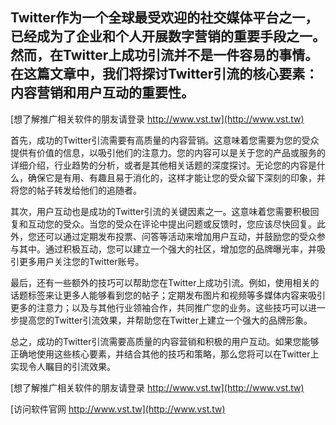 ## **Twitter作为一个全球最受欢迎的社交媒体平台之一，已经成为了企业和个人开展数字营销的重要手段之一。然而，在Twitter上成功引流并不是一件容易的事情。在这篇文章中，我们将探讨Twitter引流的核心要素：内容营销和用户互动的重要性。**

[想了解推广相关软件的朋友请登录 http://www.vst.tw](http://www.vst.tw)

首先，成功的Twitter引流需要有高质量的内容营销。这意味着您需要为您的受众提供有价值的信息，以吸引他们的注意力。您的内容可以是关于您的产品或服务的详细介绍，行业趋势的分析，或者是其他相关话题的深度探讨。无论您的内容是什么，确保它是有用、有趣且易于消化的，这样才能让您的受众留下深刻的印象，并将您的帖子转发给他们的追随者。

其次，用户互动也是成功的Twitter引流的关键因素之一。这意味着您需要积极回复和互动您的受众。当您的受众在评论中提出问题或反馈时，您应该尽快回复。此外，您还可以通过定期发布投票、问答等活动来增加用户互动，并鼓励您的受众参与其中。通过积极互动，您可以建立一个强大的社区，增加您的品牌曝光率，并吸引更多用户关注您的Twitter账号。

最后，还有一些额外的技巧可以帮助您在Twitter上成功引流。例如，使用相关的话题标签来让更多人能够看到您的帖子；定期发布图片和视频等多媒体内容来吸引更多的注意力；以及与其他行业领袖合作，共同推广您的业务。这些技巧可以进一步提高您的Twitter引流效果，并帮助您在Twitter上建立一个强大的品牌形象。

总之，成功的Twitter引流需要高质量的内容营销和积极的用户互动。如果您能够正确地使用这些核心要素，并结合其他的技巧和策略，那么您将可以在Twitter上实现令人瞩目的引流效果。

[想了解推广相关软件的朋友请登录 http://www.vst.tw](http://www.vst.tw)


[访问软件官网 http://www.vst.tw](http://www.vst.tw)
